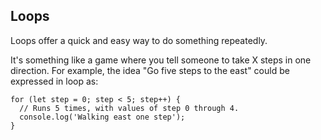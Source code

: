 ## Loops

Loops offer a quick and easy way to do something repeatedly.

It's something like a game where you tell someone to take X steps in one direction. For example, the idea "Go five steps to the east" could be expressed in loop as:

```
for (let step = 0; step < 5; step++) {
  // Runs 5 times, with values of step 0 through 4.
  console.log('Walking east one step');
}
```
